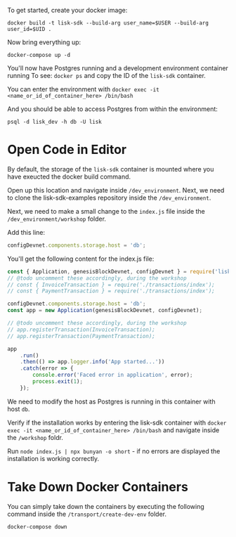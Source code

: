 To get started, create your docker image:
```
docker build -t lisk-sdk --build-arg user_name=$USER --build-arg user_id=$UID .
```

Now bring everything up:
```
docker-compose up -d
```

You'll now have Postgres running and a development environment container running
To see: `docker ps` and copy the ID of the `lisk-sdk` container.

You can enter the environment with `docker exec -it <name_or_id_of_container_here> /bin/bash`

And you should be able to access Postgres from within the environment:
```
psql -d lisk_dev -h db -U lisk
```

# Open Code in Editor
By default, the storage of the `lisk-sdk` container is mounted where you have exeucted the docker build command.

Open up this location and navigate inside `/dev_environment`.
Next, we need to clone the lisk-sdk-examples repository inside the `/dev_environment`.

Next, we need to make a small change to the `index.js` file inside the `/dev_environment/workshop` folder.

Add this line: 

```js
configDevnet.components.storage.host = 'db';
```

You'll get the following content for the index.js file:

```js
const { Application, genesisBlockDevnet, configDevnet } = require('lisk-sdk');
// @todo uncomment these accordingly, during the workshop
// const { InvoiceTransaction } = require('./transactions/index');
// const { PaymentTransaction } = require('./transactions/index');

configDevnet.components.storage.host = 'db';
const app = new Application(genesisBlockDevnet, configDevnet);

// @todo uncomment these accordingly, during the workshop
// app.registerTransaction(InvoiceTransaction);
// app.registerTransaction(PaymentTransaction);

app
	.run()
	.then(() => app.logger.info('App started...'))
	.catch(error => {
		console.error('Faced error in application', error);
		process.exit(1);
	});

```

We need to modify the host as Postgres is running in this container with host `db`.

Verify if the installation works by entering the lisk-sdk container with `docker exec -it <name_or_id_of_container_here> /bin/bash` and navigate inside the `/workshop` foldr.

Run `node index.js | npx bunyan -o short` - if no errors are displayed the installation is working correctly.

# Take Down Docker Containers
You can simply take down the containers by executing the following command inside the `/transport/create-dev-env` folder.

```sh
docker-compose down
```